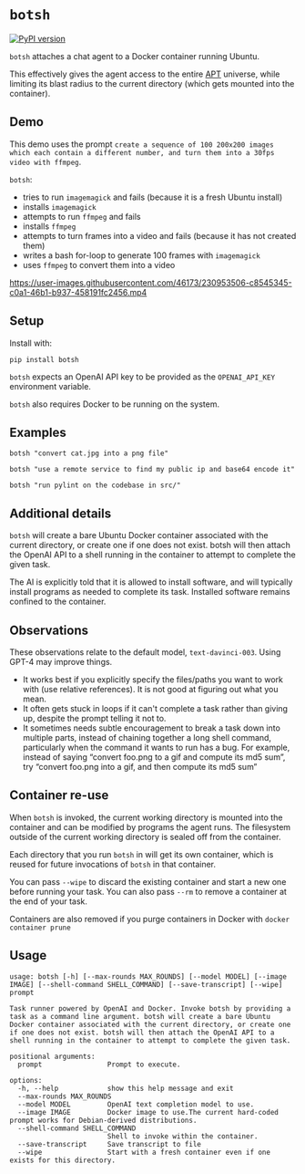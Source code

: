 # `botsh`

[![PyPI version](https://badge.fury.io/py/botsh.svg)](https://badge.fury.io/py/botsh)

`botsh` attaches a chat agent to a Docker container running Ubuntu.

This effectively gives the agent access to the entire [APT](https://wiki.debian.org/Apt)
universe, while limiting its blast radius to the current directory (which gets mounted into the container).

## Demo

This demo uses the prompt `create a sequence of 100 200x200 images which each contain a different number, and turn them into a 30fps video with ffmpeg`.

`botsh`:

- tries to run `imagemagick` and fails (because it is a fresh Ubuntu install)
- installs `imagemagick`
- attempts to run `ffmpeg` and fails
- installs `ffmpeg`
- attempts to turn frames into a video and fails (because it has not created them)
- writes a bash for-loop to generate 100 frames with `imagemagick`
- uses `ffmpeg` to convert them into a video

https://user-images.githubusercontent.com/46173/230953506-c8545345-c0a1-46b1-b937-458191fc2456.mp4

## Setup

Install with:

    pip install botsh

`botsh` expects an OpenAI API key to be provided as the `OPENAI_API_KEY`
environment variable.

`botsh` also requires Docker to be running on the system.

## Examples

    botsh "convert cat.jpg into a png file"

    botsh "use a remote service to find my public ip and base64 encode it"

    botsh "run pylint on the codebase in src/"

## Additional details

`botsh` will create a bare Ubuntu Docker container associated with
the current directory, or create one if one does not exist. botsh
will then attach the OpenAI API to a shell running in the container
to attempt to complete the given task.

The AI is explicitly told that it is allowed to install software,
and will typically install programs as needed to complete its task.
Installed software remains confined to the container.

## Observations

These observations relate to the default model, `text-davinci-003`. Using GPT-4 may improve things.

- It works best if you explicitly specify the files/paths you want to work with (use relative references).
  It is not good at figuring out what you mean.
- It often gets stuck in loops if it can't complete a task rather than giving up, despite the prompt
  telling it not to.
- It sometimes needs subtle encouragement to break a task down into multiple parts, instead of chaining together
  a long shell command, particularly when the command it wants to run has a bug. For example, instead of
  saying “convert foo.png to a gif and compute its md5 sum”, try “convert foo.png into a gif, and then compute
  its md5 sum”

## Container re-use

When `botsh` is invoked, the current working directory is mounted
into the container and can be modified by programs the agent runs.
The filesystem outside of the current working directory is sealed
off from the container.

Each directory that you run `botsh` in will get its own container,
which is reused for future invocations of `botsh` in that container.

You can pass `--wipe` to discard the existing container and start a
new one before running your task. You can also pass `--rm` to remove
a container at the end of your task.

Containers are also removed if you purge containers in Docker with
`docker container prune`

## Usage

```
usage: botsh [-h] [--max-rounds MAX_ROUNDS] [--model MODEL] [--image IMAGE] [--shell-command SHELL_COMMAND] [--save-transcript] [--wipe] prompt

Task runner powered by OpenAI and Docker. Invoke botsh by providing a task as a command line argument. botsh will create a bare Ubuntu Docker container associated with the current directory, or create one if one does not exist. botsh will then attach the OpenAI API to a shell running in the container to attempt to complete the given task.

positional arguments:
  prompt                Prompt to execute.

options:
  -h, --help            show this help message and exit
  --max-rounds MAX_ROUNDS
  --model MODEL         OpenAI text completion model to use.
  --image IMAGE         Docker image to use.The current hard-coded prompt works for Debian-derived distributions.
  --shell-command SHELL_COMMAND
                        Shell to invoke within the container.
  --save-transcript     Save transcript to file
  --wipe                Start with a fresh container even if one exists for this directory.
```
